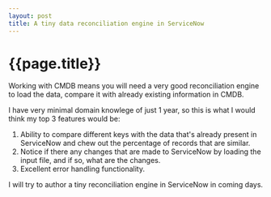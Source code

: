 ```yaml
---
layout: post
title: A tiny data reconciliation engine in ServiceNow
--- 
```




 {{page.title}}
======================================================




Working with CMDB means you will need a very good reconciliation engine to load the data, compare it with already existing information in CMDB.

I have very minimal domain knowlege of just 1 year, so this is what I would think my top 3 features would be:

1. Ability to compare different keys with the data that's already present in ServiceNow and chew out the percentage of records that are similar.
2. Notice if there any changes that are made to ServiceNow by loading the input file, and if so, what are the changes.
3. Excellent error handling functionality.

I will try to author a tiny reconciliation engine in ServiceNow in coming days.